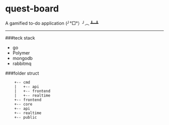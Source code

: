 # quest-board
A gamified to-do application  (╯°□°）╯︵ ┻━┻

---

###teck stack

 - go
 - Polymer
 - mongodb
 - rabbitmq

###folder struct

```
    +-- cmd
    |   +-- api
    |   +-- frontend
    |   +-- realtime
    +-- frontend
    +-- core
    +-- api
    +-- realtime
    +-- public
```
